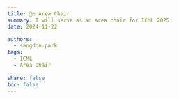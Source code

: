 ```yaml
---
title: 🧑‍⚖️ Area Chair
summary: I will serve as an area chair for ICML 2025.
date: 2024-11-22

authors:
  - sangdon.park
tags:
  - ICML
  - Area Chair
  
share: false
toc: false
---
```



